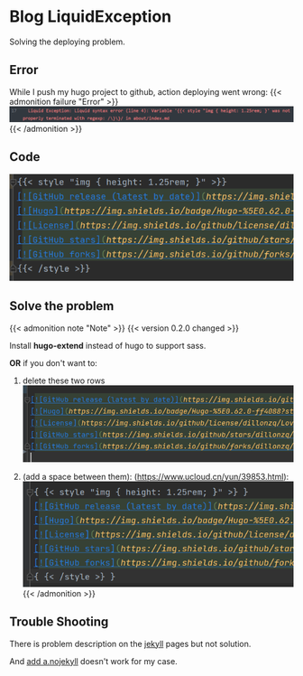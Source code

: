 # Blog LiquidException

Solving the deploying problem.
<!--more-->
## Error
While I push my hugo project to github, action deploying went wrong:
{{< admonition failure "Error" >}}
 ![Liquid](Liquid.png "Liquid Exception")
{{< /admonition >}}



## Code

![Original.png](Original.png)

## Solve the problem


{{< admonition note "Note" >}}
{{< version 0.2.0 changed >}}

Install **hugo-extend** instead of hugo to support sass.

**OR** if you don't want to:
1. delete these two rows
![Solution1.png](Solution1.png)


2. (add a space between them):
(https://www.ucloud.cn/yun/39853.html):
![Solution2.png](Solution2.png)
{{< /admonition >}}

## Trouble Shooting
There is problem description on the [jekyll](https://jekyllrb.com/docs/troubleshooting/#configuration-problems) pages but not solution.

And [add a.nojekyll](https://gitee.com/help/articles/4136#article-header1) doesn't work for my case.
